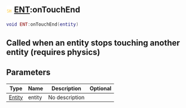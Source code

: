 ## ![shared](.gitbook/assets/shared.png) [ENT](./home/ENT):onTouchEnd

```lua
void ENT:onTouchEnd(entity)
```

Called when an entity stops touching another entity (requires physics)
------
## Parameters

| Type   | Name | Description | Optional |
| ------ | ---- | ----------- | -------: |
| [Entity](./home/Entity) | entity | No description |  |

